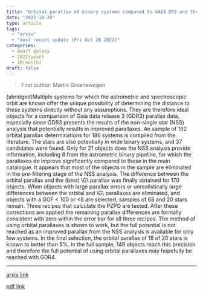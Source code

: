 ```yaml
---
title: "Orbital parallax of binary systems compared to GAIA DR3 and the parallax zero-point offset at bright magnitudes"
date: "2022-10-26"
type: article
tags:
  - "arxiv"
  - "most recent update (Fri Oct 28 2022)"
categories:
  - dwarf galaxy
  - 2022(year)
  - 10(month)
draft: false
---
```


> First author: Martin Groenewegen

 (abridged)Multiple systems for which the astrometric and spectroscopic orbit
are known offer the unique possibility of determining the distance to these
systems directly without any assumptions. They are therefore ideal objects for
a comparison of Gaia data release 3 (GDR3) parallax data, especially since GDR3
presents the results of the non-single star (NSS) analysis that potentially
results in improved parallaxes.
  An sample of 192 orbital parallax determinations for 186 systems is compiled
from the literature. The stars are also potentially in wide binary systems, and
37 candidates were found.
  Only for 21 objects does the NSS analysis provide information, including 8
from the astrometric binary pipeline, for which the parallaxes do improve
significantly compared to those in the main catalogue. It appears that most of
the objects in the sample are eliminated in the pre-filtering stage of the NSS
analysis.
  The difference between the orbital parallax and the (best) \G\ parallax was
finally obtained for 170 objects. When objects with large parallax errors or
unrealistically large differences between the orbital and \G\ parallaxes are
eliminated, and objects with a GOF < 100 or <8 are selected, samples of 68 and
20 stars remain.
  Three recipes that calculate the PZPO are tested. After these corrections are
applied the remaining parallax differences are formally consistent with zero
within the error bar for all three recipes.
  The method of using orbital parallaxes is shown to work, but the full
potential is not reached as an improved parallax from the NSS analysis is
available for only few systems. In the final selection, the orbital parallax of
18 of 20 stars is known to better than 5%. In the full sample, 148 objects
reach this precision and therefore the full potential of using orbital
parallaxes may hopefully be reached with GDR4.

---
[arxiv link](http://arxiv.org/abs/2210.14734v1)

[pdf link](http://arxiv.org/pdf/2210.14734v1)